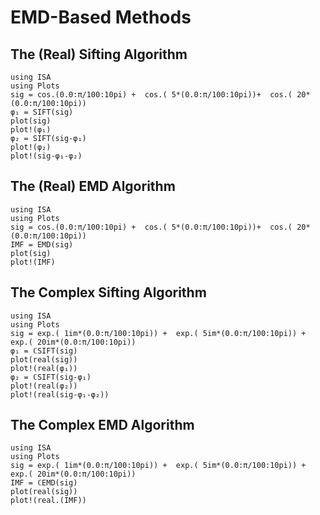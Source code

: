 # EMD-Based Methods

## The (Real) Sifting Algorithm
```
using ISA
using Plots
sig = cos.(0.0:π/100:10pi) +  cos.( 5*(0.0:π/100:10pi))+  cos.( 20*(0.0:π/100:10pi))
φ₁ = SIFT(sig)
plot(sig)
plot!(φ₁)
φ₂ = SIFT(sig-φ₁)
plot!(φ₂)
plot!(sig-φ₁-φ₂)
```

## The (Real) EMD Algorithm
```
using ISA
using Plots
sig = cos.(0.0:π/100:10pi) +  cos.( 5*(0.0:π/100:10pi))+  cos.( 20*(0.0:π/100:10pi))
IMF = EMD(sig)
plot(sig)
plot!(IMF)
```

## The Complex Sifting Algorithm
```
using ISA
using Plots
sig = exp.( 1im*(0.0:π/100:10pi)) +  exp.( 5im*(0.0:π/100:10pi)) +  exp.( 20im*(0.0:π/100:10pi))
φ₁ = ℂSIFT(sig)
plot(real(sig))
plot!(real(φ₁))
φ₂ = ℂSIFT(sig-φ₁)
plot!(real(φ₂))
plot!(real(sig-φ₁-φ₂))
```

## The Complex EMD Algorithm
```
using ISA
using Plots
sig = exp.( 1im*(0.0:π/100:10pi)) +  exp.( 5im*(0.0:π/100:10pi)) +  exp.( 20im*(0.0:π/100:10pi))
IMF = ℂEMD(sig)
plot(real(sig))
plot!(real.(IMF))
```
